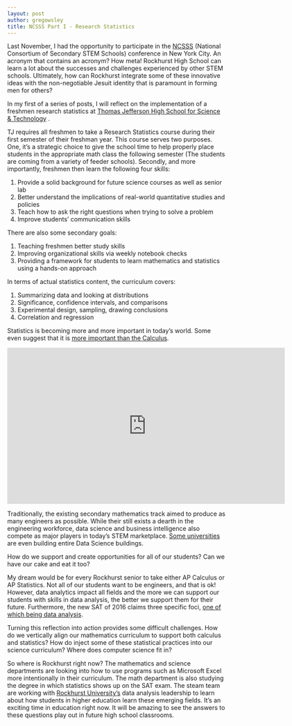 ```yaml
---
layout: post
author: gregowsley
title: NCSSS Part I - Research Statistics
---
```

Last November, I had the opportunity to participate in the [NCSSS](http://ncsss.org/)  (National Consortium of Secondary STEM Schools) conference in New York City. An acronym that contains an acronym? How meta! Rockhurst High School can learn a lot about the successes and challenges experienced by other STEM schools. Ultimately, how can Rockhurst integrate some of these innovative ideas with the non-negotiable Jesuit identity that is paramount in forming men for others?

In my first of a series of posts, I will reflect on the implementation of a freshmen research statistics at [Thomas Jefferson High School for Science & Technology](https://www.tjhsst.edu/) .

TJ requires all freshmen to take a Research Statistics course during their first semester of their freshman year. This course serves two purposes. One, it’s a strategic choice to give the school time to help properly place students in the appropriate math class the following semester (The students are coming from a variety of feeder schools). Secondly, and more importantly, freshmen then learn the following four skills:

1. Provide a solid background for future science courses as well as senior lab
2. Better understand the implications of real-world quantitative studies and policies
3. Teach how to ask the right questions when trying to solve a problem
4. Improve students’ communication skills

There are also some secondary goals:

1. Teaching freshmen better study skills
2. Improving organizational skills via weekly notebook checks
3. Providing a framework for students to learn mathematics and statistics using a hands-on approach

In terms of actual statistics content, the curriculum covers:

1. Summarizing data and looking at distributions
2. Significance, confidence intervals, and comparisons
3. Experimental design, sampling, drawing conclusions
4. Correlation and regression

Statistics is becoming more and more important in today’s world. Some even suggest that it is [more important than the Calculus](https://www.ted.com/talks/arthur_benjamin_s_formula_for_changing_math_education?language=en). 


<iframe src="https://embed-ssl.ted.com/talks/arthur_benjamin_s_formula_for_changing_math_education.html" width="640" height="360" frameborder="0" scrolling="no" webkitAllowFullScreen mozallowfullscreen allowFullScreen></iframe>


Traditionally, the existing secondary mathematics track aimed to produce as many engineers as possible. While their still exists a dearth in the engineering workforce, data science and business intelligence also compete as major players in today’s STEM marketplace. [Some universities](http://www.rochester.edu/data-science/) are even building entire Data Science buildings.

How do we support and create opportunities for all of our students? Can we have our cake and eat it too?

My dream would be for every Rockhurst senior to take either AP Calculus or AP Statistics. Not all of our students want to be engineers, and that is ok! However, data analytics impact all fields and the more we can support our students with skills in data analysis, the better we support them for their future. Furthermore, the new SAT of 2016 claims three specific foci, [one of which being data analysis](https://collegereadiness.collegeboard.org/about/alignment/math/problem-solving-data-analysis).

Turning this reflection into action provides some difficult challenges. How do we vertically align our mathematics curriculum to support both calculus and statistics? How do inject some of these statistical practices into our science curriculum? Where does computer science fit in?

So where is Rockhurst right now? The mathematics and science departments are looking into how to use programs such as Microsoft Excel more intentionally in their curriculum. The math department is also studying the degree in which statistics shows up on the SAT exam. The steam team are working with [Rockhurst University’s](http://www.rockhurst.edu/helzberg-school-of-management/certificate-programs/data-science-certificates/) data analysis leadership to learn about how students in higher education learn these emerging fields. It’s an exciting time in education right now. It will be amazing to see the answers to these questions play out in future high school classrooms.
